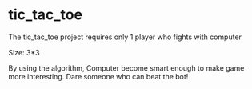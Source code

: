 # tic_tac_toe
The tic_tac_toe project requires only 1 player who fights with computer 

Size: 3*3

By using the algorithm, Computer become smart enough to make game more interesting. Dare someone who can beat the bot!
